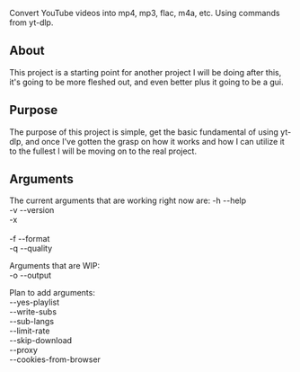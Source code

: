 Convert YouTube videos into mp4, mp3, flac, m4a, etc. Using commands from yt-dlp.

## About
This project is a starting point for another project I will be doing after this, it's going to be more fleshed out, and even better plus it going to be a gui.

## Purpose
The purpose of this project is simple, get the basic fundamental of using yt-dlp, and once I've gotten the grasp on how it works and how I can utilize it to the fullest I will be moving on to the real project.

## Arguments
The current arguments that are working right now are:
-h --help <br/>
-v --version <br/>
-x <br/>
<br/>
-f --format <br/>
-q --quality <br/>

Arguments that are WIP: <br/>
-o --output <br/>

Plan to add arguments: <br/>
--yes-playlist <br/>
--write-subs <br/>
--sub-langs  
--limit-rate  
--skip-download  
--proxy  
--cookies-from-browser  
